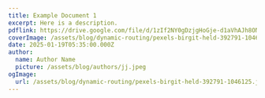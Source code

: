 ```yaml
---
title: Example Document 1
excerpt: Here is a description.
pdflink: https://drive.google.com/file/d/1zIf2NY0gDzjgHoGje-d1aVhAJh8ON9bR/view?usp=sharing
coverImage: /assets/blog/dynamic-routing/pexels-birgit-held-392791-1046125.jpg
date: 2025-01-19T05:35:00.000Z
author:
  name: Author Name
  picture: /assets/blog/authors/jj.jpeg
ogImage:
  url: /assets/blog/dynamic-routing/pexels-birgit-held-392791-1046125.jpg
---
```

